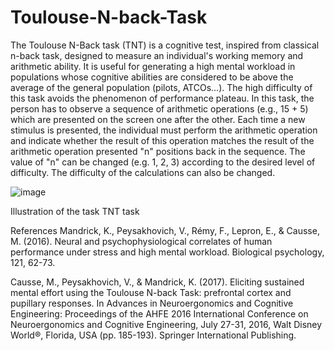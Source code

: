 # Toulouse-N-back-Task

The Toulouse N-Back task (TNT) is a cognitive test, inspired from classical n-back task, designed to measure an individual's working memory and arithmetic ability. It is useful for generating a high mental workload in populations whose cognitive abilities are considered to be above the average of the general population (pilots, ATCOs...). The high difficulty of this task avoids the phenomenon of performance plateau. In this task, the person has to observe a sequence of arithmetic operations (e.g., 15 + 5) which are presented on the screen one after the other. Each time a new stimulus is presented, the individual must perform the arithmetic operation and indicate whether the result of this operation matches the result of the arithmetic operation presented "n" positions back in the sequence. The value of "n" can be changed (e.g. 1, 2, 3) according to the desired level of difficulty. The difficulty of the calculations can also be changed.


![image](https://github.com/mickael303134/Toulouse-N-back-Task/assets/129756287/5a10ac53-fa9a-4bd2-9dbd-9a9251e25bad)

Illustration of the task TNT task

References
Mandrick, K., Peysakhovich, V., Rémy, F., Lepron, E., & Causse, M. (2016). Neural and psychophysiological correlates of human performance under stress and high mental workload. Biological psychology, 121, 62-73.

Causse, M., Peysakhovich, V., & Mandrick, K. (2017). Eliciting sustained mental effort using the Toulouse N-back Task: prefrontal cortex and pupillary responses. In Advances in Neuroergonomics and Cognitive Engineering: Proceedings of the AHFE 2016 International Conference on Neuroergonomics and Cognitive Engineering, July 27-31, 2016, Walt Disney World®, Florida, USA (pp. 185-193). Springer International Publishing.
